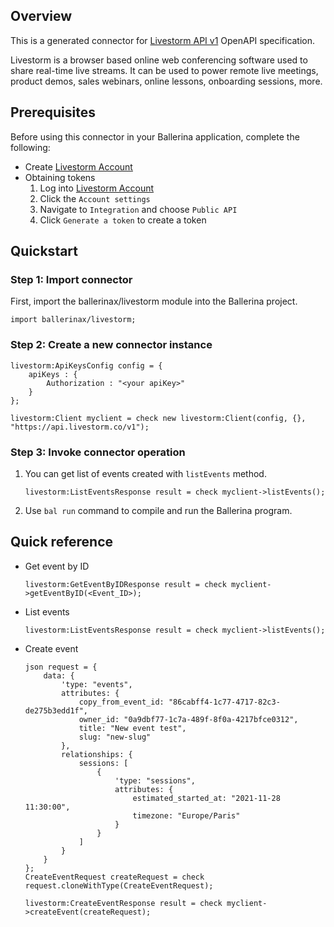 ## Overview

This is a generated connector for [Livestorm API v1](https://developers.livestorm.co/docs) OpenAPI specification. 

Livestorm is a browser based online web conferencing software used to share real-time live streams. It can be used to power remote live meetings, product demos, sales webinars, online lessons, onboarding sessions, more.

## Prerequisites
Before using this connector in your Ballerina application, complete the following:
* Create [Livestorm Account](https://app.livestorm.co/#/signup)
* Obtaining tokens
    1. Log into [Livestorm Account](https://app.livestorm.co/#/login)
    2. Click the `Account settings`
    3. Navigate to `Integration` and choose `Public API`
    4. Click `Generate a token` to create a token      

## Quickstart

### Step 1: Import connector
First, import the ballerinax/livestorm module into the Ballerina project.

```ballerina
import ballerinax/livestorm;
```
### Step 2: Create a new connector instance
```ballerina
livestorm:ApiKeysConfig config = {
    apiKeys : {
        Authorization : "<your apiKey>"
    }
};

livestorm:Client myclient = check new livestorm:Client(config, {}, "https://api.livestorm.co/v1");
```
### Step 3: Invoke connector operation
1. You can get list of events created with `listEvents` method.
    ```ballerina
    livestorm:ListEventsResponse result = check myclient->listEvents();
    ```
2. Use `bal run` command to compile and run the Ballerina program. 

## Quick reference

* Get event by ID
    ```ballerina
    livestorm:GetEventByIDResponse result = check myclient->getEventByID(<Event_ID>);
    ```
* List events
    ```ballerina
    livestorm:ListEventsResponse result = check myclient->listEvents();
    ```
* Create event
    ```ballerina
    json request = {
        data: {
            'type: "events",
            attributes: {
                copy_from_event_id: "86cabff4-1c77-4717-82c3-de275b3edd1f",
                owner_id: "0a9dbf77-1c7a-489f-8f0a-4217bfce0312",
                title: "New event test",
                slug: "new-slug"
            },
            relationships: {
                sessions: [
                    {
                        'type: "sessions",
                        attributes: {
                            estimated_started_at: "2021-11-28 11:30:00",
                            timezone: "Europe/Paris"
                        }
                    }
                ]
            }
        }
    };
    CreateEventRequest createRequest = check request.cloneWithType(CreateEventRequest);

    livestorm:CreateEventResponse result = check myclient->createEvent(createRequest);
    ```
